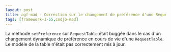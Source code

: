 ```yaml
---
layout: post
title: agf-mad - Correction sur le changement de préférence d'une RequestTable
tags: [framework-1-55,codjo-mad]
---
```

La méthode ```setPreference``` sur ```RequestTable``` était buggée dans le cas d'un changement dynamique de préférence en cours de vie d'une ```RequestTable```. Le modèle de la table n'était pas correctement mis à jour.